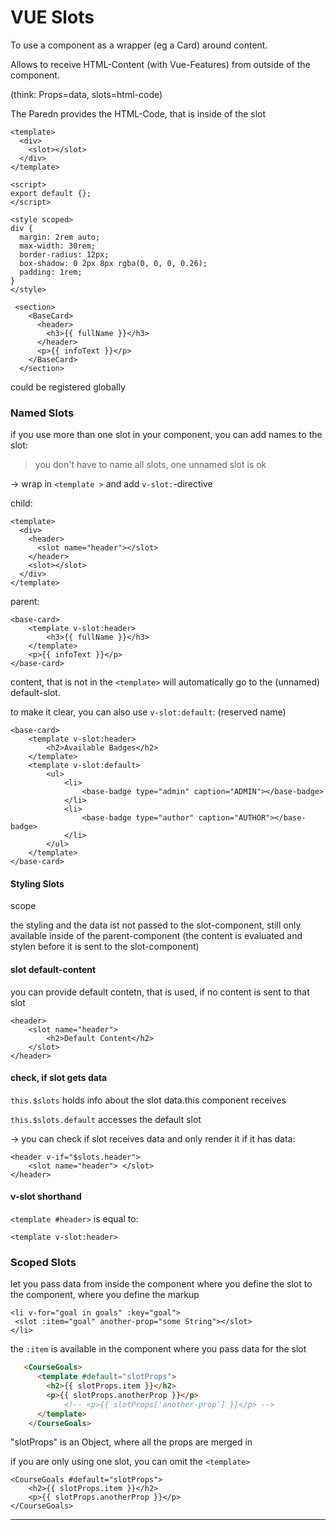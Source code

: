 # VUE Slots

To use a component as a wrapper (eg a Card) around content. 

Allows to receive HTML-Content (with Vue-Features) from outside of the component.

(think: Props=data, slots=html-code)

The Paredn provides the HTML-Code, that is inside of the slot

```vue
<template>
  <div>
    <slot></slot>
  </div>
</template>

<script>
export default {};
</script>

<style scoped>
div {
  margin: 2rem auto;
  max-width: 30rem;
  border-radius: 12px;
  box-shadow: 0 2px 8px rgba(0, 0, 0, 0.26);
  padding: 1rem;
}
</style>
```

```vue
 <section>
    <BaseCard>
      <header>
        <h3>{{ fullName }}</h3>
      </header>
      <p>{{ infoText }}</p>
    </BaseCard>
  </section>
```

could be registered globally

### Named Slots

if you use more than one slot in your component, you can add names to the slot:

> you don't have to name all slots, one unnamed slot is ok

-> wrap in `<template >` and add `v-slot:`-directive

child:

```vue
<template>
  <div>
    <header>
      <slot name="header"></slot>  
    </header>
    <slot></slot>
  </div>
</template>
```

parent:

```vue
<base-card>
	<template v-slot:header>
		<h3>{{ fullName }}</h3>
	</template>
	<p>{{ infoText }}</p>
</base-card>
```

content, that is not in the `<template>` will automatically go to the (unnamed) default-slot.

to make it clear, you can also use `v-slot:default`: (reserved name)

```vue
<base-card>
	<template v-slot:header>
		<h2>Available Badges</h2>
	</template>
	<template v-slot:default>
		<ul>
			<li>
				<base-badge type="admin" caption="ADMIN"></base-badge>
			</li>
			<li>
				<base-badge type="author" caption="AUTHOR"></base-badge>
			</li>
		</ul>
	</template>
</base-card>
```

#### Styling Slots

scope

the styling and the data ist not passed to the slot-component, still only available inside of the parent-component (the content is evaluated and stylen before it is sent to the slot-component)



#### slot default-content

you can provide default contetn, that is used, if no content is sent to that slot

```vue
<header>
	<slot name="header">
		<h2>Default Content</h2>
	</slot>
</header>
```

#### check, if slot gets data

`this.$slots` holds info about the slot data.this component receives 

`this.$slots.default` accesses the default slot



-> you can check if slot receives data and only render it if it has data:

```vue
<header v-if="$slots.header">
	<slot name="header"> </slot>
</header>
```

#### v-slot shorthand #

`<template #header>` is equal to:

`<template v-slot:header>`



### Scoped Slots

let you pass data from inside the component where you define the slot to the component, where you define the markup



```vue
<li v-for="goal in goals" :key="goal">
 <slot :item="goal" another-prop="some String"></slot>
</li>
```

 the `:item` is available in the component where you pass data for the slot 

```html
   <CourseGoals>
      <template #default="slotProps">
        <h2>{{ slotProps.item }}</h2>
        <p>{{ slotProps.anotherProp }}</p>
  			<!-- <p>{{ slotProps['another-prop'] }}</p> -->
      </template>
    </CourseGoals>
```

"slotProps" is an Object, where all the props are merged in

 

if you are only using one slot, you can omit the `<template>`

```vue
<CourseGoals #default="slotProps">
	<h2>{{ slotProps.item }}</h2>
	<p>{{ slotProps.anotherProp }}</p>
</CourseGoals>
```

------

### 